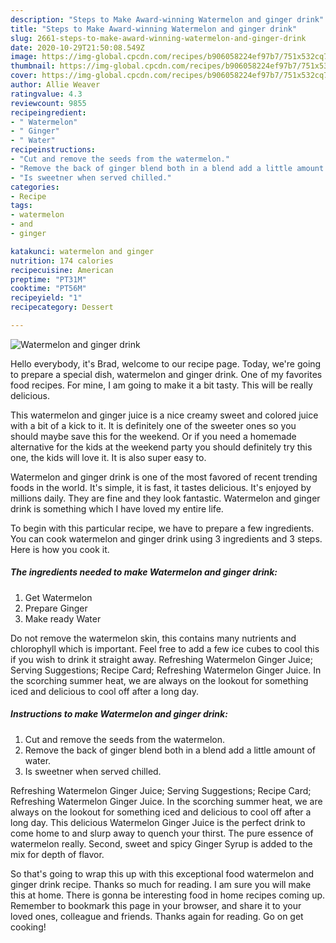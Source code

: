 ```yaml
---
description: "Steps to Make Award-winning Watermelon and ginger drink"
title: "Steps to Make Award-winning Watermelon and ginger drink"
slug: 2661-steps-to-make-award-winning-watermelon-and-ginger-drink
date: 2020-10-29T21:50:08.549Z
image: https://img-global.cpcdn.com/recipes/b906058224ef97b7/751x532cq70/watermelon-and-ginger-drink-recipe-main-photo.jpg
thumbnail: https://img-global.cpcdn.com/recipes/b906058224ef97b7/751x532cq70/watermelon-and-ginger-drink-recipe-main-photo.jpg
cover: https://img-global.cpcdn.com/recipes/b906058224ef97b7/751x532cq70/watermelon-and-ginger-drink-recipe-main-photo.jpg
author: Allie Weaver
ratingvalue: 4.3
reviewcount: 9855
recipeingredient:
- " Watermelon"
- " Ginger"
- " Water"
recipeinstructions:
- "Cut and remove the seeds from the watermelon."
- "Remove the back of ginger blend both in a blend add a little amount of water."
- "Is sweetner when served chilled."
categories:
- Recipe
tags:
- watermelon
- and
- ginger

katakunci: watermelon and ginger 
nutrition: 174 calories
recipecuisine: American
preptime: "PT31M"
cooktime: "PT56M"
recipeyield: "1"
recipecategory: Dessert

---
```



![Watermelon and ginger drink](https://img-global.cpcdn.com/recipes/b906058224ef97b7/751x532cq70/watermelon-and-ginger-drink-recipe-main-photo.jpg)

Hello everybody, it's Brad, welcome to our recipe page. Today, we're going to prepare a special dish, watermelon and ginger drink. One of my favorites food recipes. For mine, I am going to make it a bit tasty. This will be really delicious.

This watermelon and ginger juice is a nice creamy sweet and colored juice with a bit of a kick to it. It is definitely one of the sweeter ones so you should maybe save this for the weekend. Or if you need a homemade alternative for the kids at the weekend party you should definitely try this one, the kids will love it. It is also super easy to.

Watermelon and ginger drink is one of the most favored of recent trending foods in the world. It's simple, it is fast, it tastes delicious. It's enjoyed by millions daily. They are fine and they look fantastic. Watermelon and ginger drink is something which I have loved my entire life.


To begin with this particular recipe, we have to prepare a few ingredients. You can cook watermelon and ginger drink using 3 ingredients and 3 steps. Here is how you cook it.

<!--inarticleads1-->

##### The ingredients needed to make Watermelon and ginger drink:

1. Get  Watermelon
1. Prepare  Ginger
1. Make ready  Water


Do not remove the watermelon skin, this contains many nutrients and chlorophyll which is important. Feel free to add a few ice cubes to cool this if you wish to drink it straight away. Refreshing Watermelon Ginger Juice; Serving Suggestions; Recipe Card; Refreshing Watermelon Ginger Juice. In the scorching summer heat, we are always on the lookout for something iced and delicious to cool off after a long day. 

<!--inarticleads2-->

##### Instructions to make Watermelon and ginger drink:

1. Cut and remove the seeds from the watermelon.
1. Remove the back of ginger blend both in a blend add a little amount of water.
1. Is sweetner when served chilled.


Refreshing Watermelon Ginger Juice; Serving Suggestions; Recipe Card; Refreshing Watermelon Ginger Juice. In the scorching summer heat, we are always on the lookout for something iced and delicious to cool off after a long day. This delicious Watermelon Ginger Juice is the perfect drink to come home to and slurp away to quench your thirst. The pure essence of watermelon really. Second, sweet and spicy Ginger Syrup is added to the mix for depth of flavor. 

So that's going to wrap this up with this exceptional food watermelon and ginger drink recipe. Thanks so much for reading. I am sure you will make this at home. There is gonna be interesting food in home recipes coming up. Remember to bookmark this page in your browser, and share it to your loved ones, colleague and friends. Thanks again for reading. Go on get cooking!
